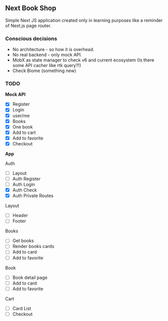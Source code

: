 ## Next Book Shop

Simple Next JS application created only in learning purposes like a reminder of Next.js page router.

### Сonscious decisions

- No architecture - so how it is overhead.
- No real backend - only mock API. 
- MobX as state manager to check v6 and current ecosystem (Is there some API cacher like rtk query?!)
- Check Biome (something new)

### TODO

**Mock API**

- [X]  Register
- [X]  Login
- [X]  user/me
- [X]  Books
- [X]  One book
- [X]  Add to cart
- [x]  Add to favorite
- [x]  Checkout

**App**

Auth

- [ ]  Layout
- [ ]  Auth Register
- [ ]  Auth Login
- [X]  Auth Check
- [X]  Auth Private Routes

Layout

- [ ]  Header
- [ ]  Footer

Books 

- [ ]  Get books
- [ ]  Render books cards
- [ ]  Add to card
- [ ]  Add to favorite

Book 

- [ ]  Book detail page
- [ ]  Add to card
- [ ]  Add to favorite

Cart

- [ ]  Card List
- [ ]  Checkout